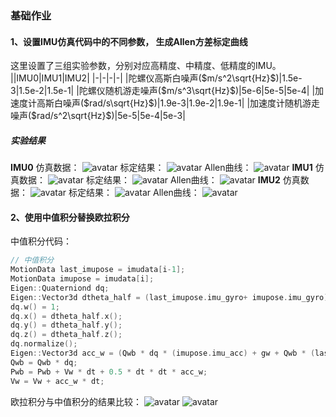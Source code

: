 ### 基础作业

#### 1、设置IMU仿真代码中的不同参数， 生成Allen方差标定曲线
这里设置了三组实验参数，分别对应高精度、中精度、低精度的IMU。
||IMU0|IMU1|IMU2|
|-|-|-|-|
|陀螺仪高斯白噪声($m/s^2\sqrt{Hz}$)|1.5e-3|1.5e-2|1.5e-1|
|陀螺仪随机游走噪声($m/s^3\sqrt{Hz}$)|5e-6|5e-5|5e-4|
|加速度计高斯白噪声($rad/s\sqrt{Hz}$)|1.9e-3|1.9e-2|1.9e-1|
|加速度计随机游走噪声($rad/s^2\sqrt{Hz}$)|5e-5|5e-4|5e-3|


##### 实验结果
**IMU0**
仿真数据：
![avatar](./IMU0Sim.png)
标定结果：
![avatar](./IMU0Calib.png)
Allen曲线：
![avatar](./IMU0Allen.png)
**IMU1**
仿真数据：
![avatar](./IMU1Sim.png)
标定结果：
![avatar](./IMU1Calib.png)
Allen曲线：
![avatar](./IMU1Allen.png)
**IMU2**
仿真数据：
![avatar](./IMU2Sim.png)
标定结果：
![avatar](./IMU2Calib.png)
Allen曲线：
![avatar](./IMU2Allen.png)

#### 2、使用中值积分替换欧拉积分
中值积分代码：
```cpp
// 中值积分
MotionData last_imupose = imudata[i-1];
MotionData imupose = imudata[i];
Eigen::Quaterniond dq;
Eigen::Vector3d dtheta_half = (last_imupose.imu_gyro+ imupose.imu_gyro)* dt / 4.0;
dq.w() = 1;
dq.x() = dtheta_half.x();
dq.y() = dtheta_half.y();
dq.z() = dtheta_half.z();
dq.normalize();
Eigen::Vector3d acc_w = (Qwb * dq * (imupose.imu_acc) + gw + Qwb * (last_imupose.imu_acc) + gw)/2;
Qwb = Qwb * dq;
Pwb = Pwb + Vw * dt + 0.5 * dt * dt * acc_w;
Vw = Vw + acc_w * dt;
```
欧拉积分与中值积分的结果比较：
![avatar](./euler.png)
![avatar](./median.png)
